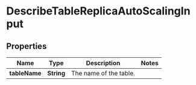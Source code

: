 

# DescribeTableReplicaAutoScalingInput


## Properties

| Name | Type | Description | Notes |
|------------ | ------------- | ------------- | -------------|
|**tableName** | **String** | The name of the table. |  |



